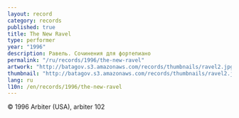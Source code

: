 ```yaml
---
layout: record
category: records
published: true
title: The New Ravel
type: performer
year: "1996"
description: Равель. Сочинения для фортепиано
permalink: "/ru/records/1996/the-new-ravel"
artwork: "http://batagov.s3.amazonaws.com/records/thumbnails/ravel2.jpg"
thumbnail: "http://batagov.s3.amazonaws.com/records/thumbnails/ravel2.jpg"
lang: ru
l10n: /en/records/1996/the-new-ravel
---
```


© 1996 Arbiter (USA), arbiter 102